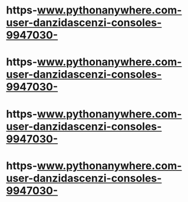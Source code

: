 # https-www.pythonanywhere.com-user-danzidascenzi-consoles-9947030-
# https-www.pythonanywhere.com-user-danzidascenzi-consoles-9947030-
# https-www.pythonanywhere.com-user-danzidascenzi-consoles-9947030-
# https-www.pythonanywhere.com-user-danzidascenzi-consoles-9947030-
